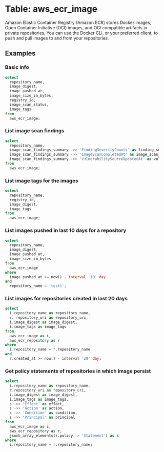 # Table: aws_ecr_image

Amazon Elastic Container Registry (Amazon ECR) stores Docker images, Open Container Initiative (OCI) images, and OCI compatible artifacts in private repositories. You can use the Docker CLI, or your preferred client, to push and pull images to and from your repositories.

## Examples

### Basic info

```sql
select
  repository_name,
  image_digest,
  image_pushed_at,
  image_size_in_bytes,
  registry_id,
  image_scan_status,
  image_tags
from
  aws_ecr_image;
```

### List image scan findings

```sql
select
  repository_name,
  image_scan_findings_summary ->> 'FindingSeverityCounts' as finding_severity_counts,
  image_scan_findings_summary ->> 'ImageScanCompletedAt' as image_scan_completed_at,
  image_scan_findings_summary ->> 'VulnerabilitySourceUpdatedAt' as vulnerability_source_updated_at
from
  aws_ecr_image;
```

### List image tags for the images

```sql
select
  repository_name,
  registry_id,
  image_digest,
  image_tags
from
  aws_ecr_image;
```

### List images pushed in last 10 days for a repository

```sql
select
  repository_name,
  image_digest,
  image_pushed_at,
  image_size_in_bytes
from
  aws_ecr_image
where
  image_pushed_at >= now() - interval '10' day
and
  repository_name = 'test1';
```

### List images for repositories created in last 20 days

```sql
select
  i.repository_name as repository_name,
  r. repository_uri as repository_uri,
  i.image_digest as image_digest,
  i.image_tags as image_tags
from
  aws_ecr_image as i,
  aws_ecr_repository as r
where
  i.repository_name = r.repository_name
and
  r.created_at >= now() - interval '20' day;
```

### Get policy statements of repositories in which image persist

```sql
select
  i.repository_name as repository_name,
  r.repository_uri as repository_uri,
  i.image_digest as image_digest,
  i.image_tags as image_tags,
  s ->> 'Effect' as effect,
  s ->> 'Action' as action,
  s ->> 'Condition' as condition,
  s ->> 'Principal' as principal
from
  aws_ecr_image as i,
  aws_ecr_repository as r,
  jsonb_array_elements(r.policy -> 'Statement') as s
where
  i.repository_name = r.repository_name;
```